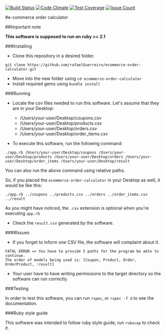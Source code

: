 [![Build Status](https://travis-ci.org/rafaelGuerreiro/ecommerce-order-calculator.svg?branch=master)](https://travis-ci.org/rafaelGuerreiro/ecommerce-order-calculator)
[![Code Climate](https://codeclimate.com/github/rafaelGuerreiro/ecommerce-order-calculator/badges/gpa.svg)](https://codeclimate.com/github/rafaelGuerreiro/ecommerce-order-calculator)
[![Test Coverage](https://codeclimate.com/github/rafaelGuerreiro/ecommerce-order-calculator/badges/coverage.svg)](https://codeclimate.com/github/rafaelGuerreiro/ecommerce-order-calculator/coverage)
[![Issue Count](https://codeclimate.com/github/rafaelGuerreiro/ecommerce-order-calculator/badges/issue_count.svg)](https://codeclimate.com/github/rafaelGuerreiro/ecommerce-order-calculator)

#e-commerce order calculator

##Important note

**This software is supposed to run on ruby >= 2.1**

###Installing

- Clone this repository in a desired folder.
```
git clone https://github.com/rafaelGuerreiro/ecommerce-order-calculator.git
```

- Move into the new folder using `cd ecommerce-order-calculator`
- Install required gems using `bundle install`

###Running

- Locate the csv files needed to run this software. Let's assume that they are in your Desktop:
  - /Users/your-user/Desktop/coupons.csv
  - /Users/your-user/Desktop/products.csv
  - /Users/your-user/Desktop/orders.csv
  - /Users/your-user/Desktop/order_items.csv

- To execute this software, run the following command:
```
./app.rb /Users/your-user/Desktop/coupons /Users/your-user/Desktop/products /Users/your-user/Desktop/orders /Users/your-user/Desktop/order_items /Users/your-user/Desktop/result
```
You can also run the above command using relative paths.

So, if you placed the `ecommerce-order-calculator` in your Desktop as well, it would be like this:
```
./app.rb ../coupons ../products.csv ../orders ../order_items.csv ../result
```
As you might have noticed, the `.csv` extension is optional when you're executing `app.rb`

- Check the `result.csv` generated by the software.

####Issues

- If you forget to inform one CSV file, the software will complaint about it.
```
FATAL ERROR => You have to provide 5 paths for the program be able to continue.
The order of models being used is: [Coupon, Product, Order, OrderProduct, :result]
```

- Your user have to have writing permissions to the target directory so the software can run correctly.

###Testing

In order to test this software, you can run `rspec`, or `rspec -f d` to see the documentation.

###Ruby style guide

This software was intended to follow ruby style guide, run `rubocop` to check it.
